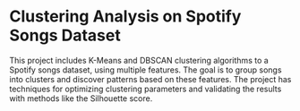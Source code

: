 # Clustering Analysis on Spotify Songs Dataset


This project includes K-Means and DBSCAN clustering algorithms to a Spotify songs dataset, using multiple features. The goal is to group songs into clusters and discover patterns based on these features. The project has techniques for optimizing clustering parameters and validating the results with methods like the Silhouette score.
